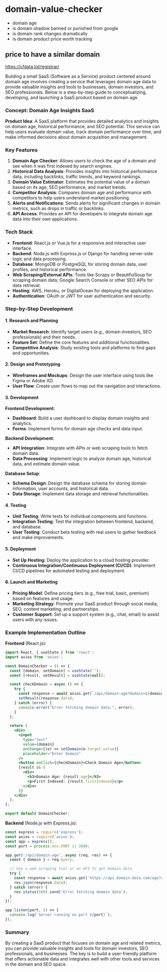 # domain-value-checker

* domain age 
* is domain shadow banned or punished from google
* is domain rank changes dramatically
* is domain product price worth tracking

## price to have a similar domain


https://cfdata.lol/registrar/



Building a small SaaS (Software as a Service) product centered around domain age involves creating a service that leverages domain age data to provide valuable insights and tools to businesses, domain investors, and SEO professionals. Below is a step-by-step guide to conceptualizing, developing, and launching a SaaS product based on domain age.

### Concept: Domain Age Insights SaaS

**Product Idea**: A SaaS platform that provides detailed analytics and insights on domain age, historical performance, and SEO potential. This service can help users evaluate domain value, track domain performance over time, and make informed decisions about domain acquisition and management.

### Key Features

1. **Domain Age Checker**: Allows users to check the age of a domain and see when it was first indexed by search engines.
2. **Historical Data Analysis**: Provides insights into historical performance data, including backlinks, traffic trends, and keyword rankings.
3. **Domain Value Estimator**: Estimates the potential value of a domain based on its age, SEO performance, and market trends.
4. **Competitor Analysis**: Compares domain age and performance with competitors to help users understand market positioning.
5. **Alerts and Notifications**: Sends alerts for significant changes in domain metrics, such as drops in traffic or backlinks.
6. **API Access**: Provides an API for developers to integrate domain age data into their own applications.

### Tech Stack

- **Frontend**: React.js or Vue.js for a responsive and interactive user interface.
- **Backend**: Node.js with Express.js or Django for handling server-side logic and data processing.
- **Database**: MongoDB or PostgreSQL for storing domain data, user profiles, and historical performance.
- **Web Scraping/External APIs**: Tools like Scrapy or BeautifulSoup for scraping domain data; Google Search Console or other SEO APIs for data retrieval.
- **Hosting**: AWS, Heroku, or DigitalOcean for deploying the application.
- **Authentication**: OAuth or JWT for user authentication and security.

### Step-by-Step Development

#### 1. **Research and Planning**

- **Market Research**: Identify target users (e.g., domain investors, SEO professionals) and their needs.
- **Feature Set**: Define the core features and additional functionalities.
- **Competitive Analysis**: Study existing tools and platforms to find gaps and opportunities.

#### 2. **Design and Prototyping**

- **Wireframes and Mockups**: Design the user interface using tools like Figma or Adobe XD.
- **User Flow**: Create user flows to map out the navigation and interactions.

#### 3. **Development**

**Frontend Development**:
   - **Dashboard**: Build a user dashboard to display domain insights and analytics.
   - **Forms**: Implement forms for domain age checks and data input.

**Backend Development**:
   - **API Integration**: Integrate with APIs or web scraping tools to fetch domain data.
   - **Data Processing**: Implement logic to analyze domain age, historical data, and estimate domain value.

**Database Setup**:
   - **Schema Design**: Design the database schema for storing domain information, user accounts, and historical data.
   - **Data Storage**: Implement data storage and retrieval functionalities.

#### 4. **Testing**

- **Unit Testing**: Write tests for individual components and functions.
- **Integration Testing**: Test the integration between frontend, backend, and database.
- **User Testing**: Conduct beta testing with real users to gather feedback and make improvements.

#### 5. **Deployment**

- **Set Up Hosting**: Deploy the application to a cloud hosting provider.
- **Continuous Integration/Continuous Deployment (CI/CD)**: Implement CI/CD pipelines for automated testing and deployment.

#### 6. **Launch and Marketing**

- **Pricing Model**: Define pricing tiers (e.g., free trial, basic, premium) based on features and usage.
- **Marketing Strategy**: Promote your SaaS product through social media, SEO, content marketing, and partnerships.
- **Customer Support**: Set up a support system (e.g., chat, email) to assist users with any issues.

### Example Implementation Outline

**Frontend** (React.js):
```jsx
import React, { useState } from 'react';
import axios from 'axios';

const DomainChecker = () => {
  const [domain, setDomain] = useState('');
  const [result, setResult] = useState(null);

  const checkDomain = async () => {
    try {
      const response = await axios.get(`/api/domain-age?domain=${domain}`);
      setResult(response.data);
    } catch (error) {
      console.error("Error fetching domain data:", error);
    }
  };

  return (
    <div>
      <input 
        type="text" 
        value={domain} 
        onChange={(e) => setDomain(e.target.value)} 
        placeholder="Enter domain" 
      />
      <button onClick={checkDomain}>Check Domain Age</button>
      {result && (
        <div>
          <h3>Domain Age: {result.age}</h3>
          <p>First Indexed: {result.firstIndexed}</p>
        </div>
      )}
    </div>
  );
};

export default DomainChecker;
```

**Backend** (Node.js with Express.js):
```javascript
const express = require('express');
const axios = require('axios');
const app = express();
const port = process.env.PORT || 3000;

app.get('/api/domain-age', async (req, res) => {
  const { domain } = req.query;

  // Use a web scraping tool or an API to get domain data
  try {
    const response = await axios.get(`https://api.domain-data.com/age?domain=${domain}`);
    res.json(response.data);
  } catch (error) {
    res.status(500).send('Error fetching domain data');
  }
});

app.listen(port, () => {
  console.log(`Server running on port ${port}`);
});
```

### Summary

By creating a SaaS product that focuses on domain age and related metrics, you can provide valuable insights and tools for domain investors, SEO professionals, and businesses. The key is to build a user-friendly platform that offers actionable data and integrates well with other tools and services in the domain and SEO space.
